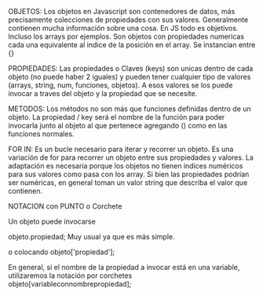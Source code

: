 OBJETOS: Los objetos en Javascript son contenedores de datos, más precisamente colecciones de propiedades con sus valores. Generalmente contienen mucha información
sobre una cosa. 
En JS todo es objetivos. Incluso los arrays por ejemplos. Son objetos con propiedades
numericas cada una equivalente al indice de la posición en el array.
Se instancian entre {}

PROPIEDADES:
Las propiedades o Claves (keys) son unicas dentro de cada objeto (no puede haber 2 iguales) y pueden tener cualquier tipo de valores (arrays, string, num, funciones, objetos).
A esos valores se los puede invocar a traves del objeto y la propiedad que se necesite.

METODOS:
Los métodos no son más que funciones definidas dentro de un objeto.
La propiedad / key será el nombre de la función para poder invocarla junto al objeto al que pertenece agregando () como en las funciones normales.

FOR IN:
Es un bucle necesario para iterar y recorrer un objeto.
Es una variación de for para recorrer un objeto entre sus propiedades y valores.
La adaptación es necesaria porque los objetos no tienen indices numéricos para sus 
valores como pasa con los array. Si bien las propiedades podrían ser numéricas, 
en general toman un valor string que describa el valor que contienen.

NOTACION con PUNTO o Corchete

Un objeto puede invocarse

objeto.propiedad; Muy usual ya que es más simple.

o colocando objeto['propiedad'];

En general, si el nombre de la propiedad a invocar está en una variable, utilizaremos
la notación por corchetes
objeto[variableconnombrepropiedad];
